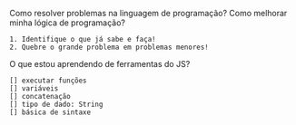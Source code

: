 Como resolver problemas na linguagem de programação?
Como melhorar minha lógica de programação?

    1. Identifique o que já sabe e faça!
    2. Quebre o grande problema em problemas menores!

O que estou aprendendo de ferramentas do JS?

    [] executar funções
    [] variáveis
    [] concatenação
    [] tipo de dado: String
    [] básica de sintaxe
